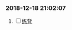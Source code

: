 
### 2018-12-18 21:02:07

1.  <input type="checkbox" id="checkbox1" class="styled">[练背](tiktok/练背.mp4)
